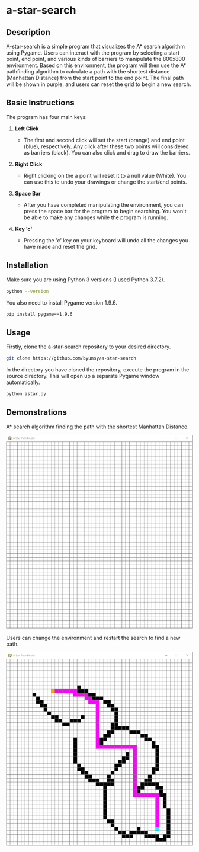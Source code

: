 # a-star-search

## Description

A-star-search is a simple program that visualizes the A* search algorithm using Pygame. Users can interact with the program by selecting a start point, end point, and various kinds of barriers to manipulate the 800x800 environment. Based on this environment, the program will then use the A* pathfinding algorithm to calculate a path with the shortest distance (Manhattan Distance) from the start point to the end point. The final path will be shown in purple, and users can reset the grid to begin a new search.

## Basic Instructions

The program has four main keys:

1. **Left Click**

   - The first and second click will set the start (orange) and end point (blue), respectively. Any click after these two points will considered as barriers (black). You can also click and drag to draw the barriers.

2. **Right Click**

   - Right clicking on the a point will reset it to a null value (White). You can use this to undo your drawings or change the start/end points.

3. **Space Bar**

   - After you have completed manipulating the environment, you can press the space bar for the program to begin searching. You won't be able to make any changes while the program is running.

4. **Key 'c'**

   - Pressing the 'c' key on your keyboard will undo all the changes you have made and reset the grid.

## Installation

Make sure you are using Python 3 versions (I used Python 3.7.2).

```bash
python --version
```

You also need to install Pygame version 1.9.6.

```bash
pip install pygame==1.9.6
```

## Usage

Firstly, clone the a-star-search repository to your desired directory.

```bash
git clone https://github.com/byunsy/a-star-search
```

In the directory you have cloned the repository, execute the program in the source directory. This will open up a separate Pygame window automatically.

```bash
python astar.py
```

## Demonstrations

A\* search algorithm finding the path with the shortest Manhattan Distance.

![](images/astar2.gif)

Users can change the environment and restart the search to find a new path.

![](images/astar3.gif)
